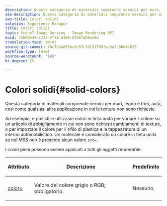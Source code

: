 ```yaml
---
description: Questa categoria di materiali comprende vernici per muri, legno e trim, auto, così come qualsiasi altra applicazione in cui le texture non sono richieste.
seo-description: Questa categoria di materiali comprende vernici per muri, legno e trim, auto, così come qualsiasi altra applicazione in cui le texture non sono richieste.
seo-title: Colori solidi
solution: Experience Manager
title: Colori solidi
topic: Scene7 Image Serving - Image Rendering API
uuid: 75b60e44-1727-4f3e-a186-df66fabeec0d
translation-type: tm+mt
source-git-commit: 7bc7b3a86fbcdc57cfdc31745fae3afc06e44b15
workflow-type: tm+mt
source-wordcount: '143'
ht-degree: 2%

---
```



# Colori solidi{#solid-colors}

Questa categoria di materiali comprende vernici per muri, legno e trim, auto, così come qualsiasi altra applicazione in cui le texture non sono richieste.

Ad esempio, è possibile utilizzare colori in tinta unita per variare il colore su un articolo di abbigliamento in cui non sono richiesti cambiamenti di texture, o per impostare il colore per il rifilo di plastica e la tappezzatura di un interno automobilistico. Un materiale è considerato un colore in tinta unita se nel MSS non è presente alcun valore `src=`.

I colori pieni possono essere applicati a tutti gli oggetti renderable.

<table id="table_9245240311A44659A74C7A5EDD7D1503"> 
 <thead> 
  <tr> 
   <th colname="col1" class="entry"> <p>Attributo </p> </th> 
   <th colname="col2" class="entry"> <p>Descrizione </p> </th> 
   <th colname="col3" class="entry"> <p>Predefinito </p> </th> 
  </tr> 
 </thead>
 <tbody> 
  <tr> 
   <td colname="col1"> <p> <a href="../../../../../../ir-api/http-protocol/image-rendering-api-ref/c-ir-http-protocol-ref/c-ir-http-protocol-command-reference/r-ir-http-color.md#reference-ea3cba9edfe94dbab86d8f123a9ed0aa" type="reference" format="dita" scope="local"> <span class="codeph"> color=  </span> </a> </p> </td> 
   <td colname="col2"> <p> Valore del colore grigio o RGB; obbligatorio. </p> </td> 
   <td colname="col3"> <p>Nessuno. </p> </td> 
  </tr> 
 </tbody> 
</table>

